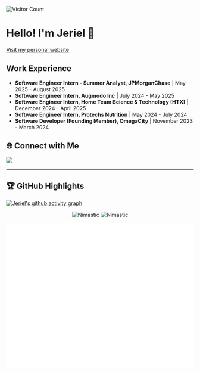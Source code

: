 ![Visitor Count](https://komarev.com/ghpvc/?username=Nimastic&label=Profile%20views&color=0e75b6&style=flat)

# Hello! I'm Jeriel 👋
[Visit my personal website](https://www.jerielchan.com)

## Work Experience
- **Software Engineer Intern - Summer Analyst, JPMorganChase** | May 2025 - August 2025
- **Software Engineer Intern, Augmodo Inc** | July 2024 - May 2025
- **Software Engineer Intern, Home Team Science & Technology (HTX)** | December 2024 - April 2025
- **Software Engineer Intern, Protechs Nutrition** | May 2024 - July 2024
- **Software Developer (Founding Member), OmegaCity** | November 2023 - March 2024

## 🌐 Connect with Me
<a href="https://www.linkedin.com/in/jerielchan">
    <img src="https://skillicons.dev/icons?i=linkedin" />
</a>

<!-- <div align="center">
    ================================= 🛠️ My skills 🛠️ =================================
    <br>
    <br>
    <div>
        <img src="https://skillicons.dev/icons?i=cs,unity" />
    </div>
    <div>
        <img src="https://skillicons.dev/icons?i=flutter,swift" />
    </div>
    <div>
        <img src="https://skillicons.dev/icons?i=html,css,vue,vite,react,next,express,node,js" />
    </div>
    <div>
        <img src="https://skillicons.dev/icons?i=sqlite,firebase,mongodb,mysql,postgresql" />
    </div>
    <div>
        <img src="https://skillicons.dev/icons?i=py,java,javascript,c++" />
    </div>
    <div>
        <img src="https://skillicons.dev/icons?i=docker" />
    </div>
</div>
<br>
<br> -->

---
## 🏆 GitHub Highlights
[![Jeriel's github activity graph](https://github-readme-activity-graph.vercel.app/graph?username=Nimastic)](https://github.com/Nimastic/github-readme-activity-graph)

<p align="center">
  <img width="48%" src="https://github-readme-stats.vercel.app/api?username=Nimastic&show_icons=true&theme=dracula&title_color=ff8000&text_color=ffffff&bg_color=6a6a6a&locale=en&hide_border=true" alt="Nimastic" />
  <img width="48%" src="https://github-readme-streak-stats.herokuapp.com/?user=Nimastic&theme=highcontrast&hide_border=true" alt="Nimastic" />
</p>

![Metrics](/metrics.plugin.leetcode.svg)

<!-- ![Metrics](/metrics.classic.svg)
<a href="https://leetcode.com/u/jerielchanzy"><img src="https://leetcard.jacoblin.cool/jerielchanzy?theme=dark&font=Ropa%20Sans" /></a>
[![trophy](https://github-profile-trophy.vercel.app/?username=nimastic&title=Stars,Followers,Commits,Repositories,PullRequest&theme=onedark)](https://github.com/ryo-ma/github-profile-trophy)

--- -->


